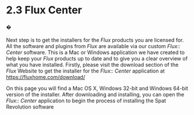 # 2.3 Flux Center

#### �

Next step is to get the installers for the _Flux_ products you are licensed for. All the
software and plugins from _Flux_ are available via our custom _Flux:: Center_ software.
This is a Mac or Windows application we have created to help keep your _Flux_
products up to date and to give you a clear overview of what you have installed.
Firstly, please visit the download section of the _Flux_ Website to get the installer for
the _Flux:: Center_ application at https://fluxhome.com/download/

On this page you will find a Mac OS X, Windows 32-bit and Windows 64-bit version
of the installer. After downloading and installing, you can open the _Flux:: Center_
application to begin the process of installing the Spat Revolution software

